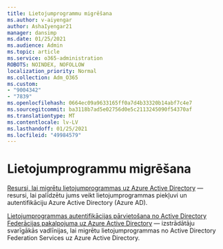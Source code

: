 ```yaml
---
title: Lietojumprogrammu migrēšana
ms.author: v-aiyengar
author: AshaIyengar21
manager: dansimp
ms.date: 01/25/2021
ms.audience: Admin
ms.topic: article
ms.service: o365-administration
ROBOTS: NOINDEX, NOFOLLOW
localization_priority: Normal
ms.collection: Adm_O365
ms.custom:
- "9004342"
- "7839"
ms.openlocfilehash: 0664ec09a9633165ff0a7d4b33320b14abf7c4e7
ms.sourcegitcommit: ba3118b7ad5e02756d0e5c2113245090f54370af
ms.translationtype: MT
ms.contentlocale: lv-LV
ms.lasthandoff: 01/25/2021
ms.locfileid: "49984579"
---
```

# <a name="migrating-applications"></a>Lietojumprogrammu migrēšana

[Resursi, lai migrētu lietojumprogrammas uz Azure Active Directory](https://docs.microsoft.com/azure/active-directory/manage-apps/migration-resources) — resursi, lai palīdzētu jums veikt lietojumprogrammas piekļuvi un autentifikāciju Azure Active Directory (Azure AD).

[Lietojumprogrammas autentifikācijas pārvietošana no Active Directory Federācijas pakalpojuma uz Azure Active Directory](https://docs.microsoft.com/azure/active-directory/manage-apps/migrate-adfs-apps-to-azure) — izstrādātāju svarīgākās vadlīnijas, lai migrētu lietojumprogrammas no Active Directory Federation Services uz Azure Active Directory.